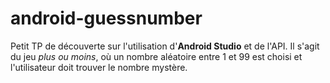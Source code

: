 # android-guessnumber

Petit TP de découverte sur l'utilisation d'**Android Studio** et de l'API.
Il s'agit du jeu *plus ou moins*, où un nombre aléatoire entre 1 et 99 est choisi et l'utilisateur doit trouver le nombre mystère.
